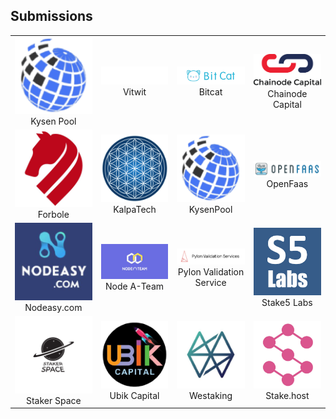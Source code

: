 ## Submissions

<table><tr><td width='200px' style='text-align: center;'><img src='akash.cosmosoutpost.io.png'> <br/> Kysen Pool</td> <td width='200px' style='text-align: center;'><img src='chat.akash.vitwit.com.png'> <br/> Vitwit</td> <td width='200px' style='text-align: center;'><img src='chat.bitcat365.com.png'> <br/> Bitcat</td> <td width='200px' style='text-align: center;'><img src='chat.chainode.capital.png'> <br/> Chainode Capital</td></tr>
<tr><td width='200px' style='text-align: center;'><img src='chat.desmos.network.png'> <br/> Forbole</td> <td width='200px' style='text-align: center;'><img src='chat.kalpatech.co.png'> <br/> KalpaTech</td> <td width='200px' style='text-align: center;'><img src='chat.kysenpool.io.png'> <br/> KysenPool</td> <td width='200px' style='text-align: center;'><img src='chat.myfaas.club.png'> <br/> OpenFaas</td></tr>
<tr><td width='200px' style='text-align: center;'><img src='chat.nodeasy.com.png'> <br/> Nodeasy.com</td> <td width='200px' style='text-align: center;'><img src='chat.nodeateam.com.png'> <br/> Node A-Team</td> <td width='200px' style='text-align: center;'><img src='chat.pylon.design.png'> <br/> Pylon Validation Service</td> <td width='200px' style='text-align: center;'><img src='chat.stake5labs.com.jpg'> <br/> Stake5 Labs</td></tr>
<tr><td width='200px' style='text-align: center;'><img src='chat.stake5labs.com.png'> <br/> Staker Space</td> <td width='200px' style='text-align: center;'><img src='chat.ubik.capital.png'> <br/> Ubik Capital</td> <td width='200px' style='text-align: center;'><img src='chat.westaking.io.png'> <br/> Westaking</td> <td width='200px' style='text-align: center;'><img src='riot.stake.host.png'> <br/> Stake.host</td></tr></table>

